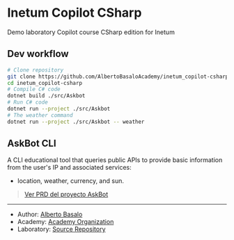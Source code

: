 # Inetum Copilot CSharp
Demo laboratory Copilot course CSharp edition for Inetum

## Dev workflow

```bash
# Clone repository
git clone https://github.com/AlbertoBasaloAcademy/inetum_copilot-csharp.git
cd inetum_copilot-csharp
# Compile C# code
dotnet build ./src/Askbot
# Run C# code
dotnet run --project ./src/Askbot 
# The weather command
dotnet run --project ./src/Askbot -- weather
```

## AskBot CLI

A CLI educational tool that queries public APIs to provide basic information from the user's IP and associated services: 
- location, weather, currency, and sun.

> [Ver PRD del proyecto AskBot](docs/ask-bot.PRD.md)

---

- Author: [Alberto Basalo](https://albertobasalo.dev)
- Academy: [Academy Organization](https://github.com/AlbertoBasaloAcademy)
- Laboratory: [Source Repository](https://github.com/AlbertoBasaloAcademy/inetum_copilot-csharp)
